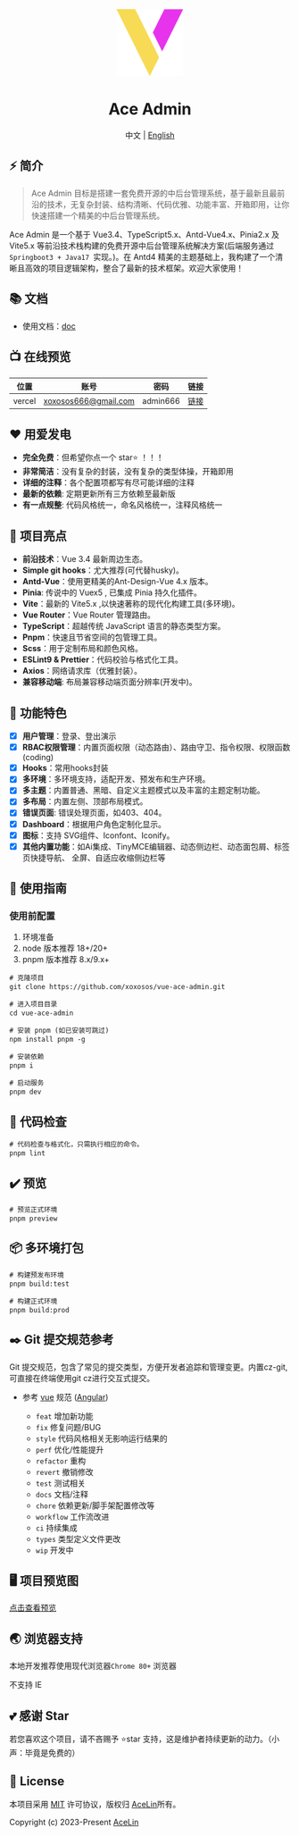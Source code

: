 <div align="center">
  <img alt="Ace Admin" width="120" height="120" src="src/assets/images/logo.svg">
  <h1>Ace Admin</h1>
  <span> 中文 | <a href="./README-en.md">English</a></span>
</div>

## ⚡ 简介

> Ace Admin 目标是搭建一套免费开源的中后台管理系统，基于最新且最前沿的技术，无复杂封装、结构清晰、代码优雅、功能丰富、开箱即用，让你快速搭建一个精美的中后台管理系统。

Ace Admin 是一个基于 Vue3.4、TypeScript5.x、Antd-Vue4.x、Pinia2.x 及 Vite5.x 等前沿技术栈构建的免费开源中后台管理系统解决方案(后端服务通过`Springboot3 + Java17 `实现。)。在 Antd4 精美的主题基础上，我构建了一个清晰且高效的项目逻辑架构，整合了最新的技术框架。欢迎大家使用！

## 📚 文档

- 使用文档：[doc](https://ace-admin-doc.vercel.app/)

## 📺 在线预览

| 位置   | 账号                 | 密码     | 链接                                                                 |
| ------ | -------------------- | -------- | -------------------------------------------------------------------- |
| vercel | xoxosos666@gmail.com | admin666 | <a href="https://vue-ace-admin.vercel.app/" target="_blank">链接</a> |

## ❤️ 用爱发电

- **完全免费**：但希望你点一个 star⭐ ！！！
- **非常简洁**：没有复杂的封装，没有复杂的类型体操，开箱即用
- **详细的注释**：各个配置项都写有尽可能详细的注释
- **最新的依赖**: 定期更新所有三方依赖至最新版
- **有一点规整**: 代码风格统一，命名风格统一，注释风格统一

## 📖 项目亮点

- **前沿技术**：Vue 3.4 最新周边生态。
- **Simple git hooks**：尤大推荐(可代替husky)。
- **Antd-Vue**：使用更精美的Ant-Design-Vue 4.x 版本。
- **Pinia**: 传说中的 Vuex5 , 已集成 Pinia 持久化插件。
- **Vite**：最新的 Vite5.x ,以快速著称的现代化构建工具(多环境)。
- **Vue Router**：Vue Router 管理路由。
- **TypeScript**：超越传统 JavaScript 语言的静态类型方案。
- **Pnpm**：快速且节省空间的包管理工具。
- **Scss**：用于定制布局和颜色风格。
- **ESLint9 & Prettier**：代码校验与格式化工具。
- **Axios**：网络请求库（优雅封装）。
- **兼容移动端**: 布局兼容移动端页面分辨率(开发中)。

## 📔 功能特色

- [x] **用户管理**：登录、登出演示
- [x] **RBAC权限管理**：内置页面权限（动态路由）、路由守卫、指令权限、权限函数(coding)
- [x] **Hooks**：常用hooks封装
- [x] **多环境**：多环境支持，适配开发、预发布和生产环境。
- [x] **多主题**：内置普通、黑暗、自定义主题模式以及丰富的主题定制功能。
- [x] **多布局**：内置左侧、顶部布局模式。
- [x] **错误页面**: 错误处理页面，如403、404。
- [x] **Dashboard**：根据用户角色定制化显示。
- [x] **图标**：支持 SVG组件、Iconfont、Iconify。
- [x] **其他内置功能**：如Ai集成、TinyMCE编辑器、动态侧边栏、动态面包屑、标签页快捷导航、 全屏、自适应收缩侧边栏等

## 🚀 使用指南

### 使用前配置

1. 环境准备
2. node 版本推荐 18+/20+
3. pnpm 版本推荐 8.x/9.x+

```shell
# 克隆项目
git clone https://github.com/xoxosos/vue-ace-admin.git
```

```shell
# 进入项目目录
cd vue-ace-admin
```

```shell
# 安装 pnpm (如已安装可跳过)
npm install pnpm -g
```

```shell
# 安装依赖
pnpm i
```

```shell
# 启动服务
pnpm dev
```

## 🔧 代码检查

```shell
# 代码检查与格式化，只需执行相应的命令。
pnpm lint
```

## ✔️ 预览

```shell
# 预览正式环境
pnpm preview
```

## 📦️ 多环境打包

```shell
# 构建预发布环境
pnpm build:test
```

```shell
# 构建正式环境
pnpm build:prod
```

## ✒️ Git 提交规范参考

Git 提交规范，包含了常见的提交类型，方便开发者追踪和管理变更。内置cz-git, 可直接在终端使用git cz进行交互式提交。

- 参考 [vue](https://github.com/vuejs/vue/blob/dev/.github/COMMIT_CONVENTION.md)
  规范 ([Angular](https://github.com/conventional-changelog/conventional-changelog/tree/master/packages/conventional-changelog-angular))

  - `feat` 增加新功能
  - `fix` 修复问题/BUG
  - `style` 代码风格相关无影响运行结果的
  - `perf` 优化/性能提升
  - `refactor` 重构
  - `revert` 撤销修改
  - `test` 测试相关
  - `docs` 文档/注释
  - `chore` 依赖更新/脚手架配置修改等
  - `workflow` 工作流改进
  - `ci` 持续集成
  - `types` 类型定义文件更改
  - `wip` 开发中

## 🖥️ 项目预览图

  [点击查看预览](https://cdn.jsdelivr.net/gh/xoxosos/jsDelivr/assets/test.gif)

## 🌏 浏览器支持

本地开发推荐使用现代浏览器`Chrome 80+` 浏览器

不支持 IE

## 💕 感谢 Star

若您喜欢这个项目，请不吝赐予 ⭐star 支持，这是维护者持续更新的动力。（小声：毕竟是免费的）

## 📄 License

本项目采用 [MIT](./LICENSE) 许可协议，版权归 [AceLin](https://github.com/look4u-ovo)所有。

Copyright (c) 2023-Present [AceLin](https://github.com/look4u-ovo)
